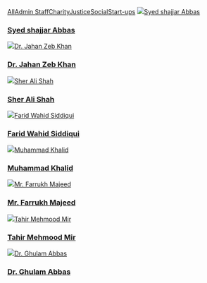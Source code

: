 [All](https://giki.edu.pk/portfolio-2-columns/)[Admin Staff](https://giki.edu.pk/portfolio-2-columns/)[Charity](https://giki.edu.pk/portfolio-2-columns/)[Justice](https://giki.edu.pk/portfolio-2-columns/)[Social](https://giki.edu.pk/portfolio-2-columns/)[Start-ups](https://giki.edu.pk/portfolio-2-columns/)
![](https://giki.edu.pk/wp-content/uploads/2022/04/IMG-20220416-WA0003-600x450.jpg)[Syed shajjar Abbas](https://giki.edu.pk/portfolio/syed-shajjar-abbas/)[](https://giki.edu.pk/wp-content/uploads/2022/04/IMG-20220416-WA0003.jpg)
### [Syed shajjar Abbas](https://giki.edu.pk/portfolio/syed-shajjar-abbas/)
![](https://giki.edu.pk/wp-content/uploads/2022/03/staff-generic-292x248-1.jpg)[Dr. Jahan Zeb Khan](https://giki.edu.pk/wp-content/uploads/2022/03/staff-generic-292x248-1.jpg)[](https://giki.edu.pk/wp-content/uploads/2022/03/staff-generic-292x248-1.jpg)
### [Dr. Jahan Zeb Khan](https://giki.edu.pk/wp-content/uploads/2022/03/staff-generic-292x248-1.jpg)
![](https://giki.edu.pk/portfolio-2-columns/)[Sher Ali Shah](https://giki.edu.pk/wp-content/uploads/2021/11/sherali.jpg)[](https://giki.edu.pk/wp-content/uploads/2021/11/sherali.jpg)
### [Sher Ali Shah](https://giki.edu.pk/wp-content/uploads/2021/11/sherali.jpg)
![](https://giki.edu.pk/portfolio-2-columns/)[Farid Wahid Siddiqui](https://giki.edu.pk/wp-content/uploads/2018/09/Photo-Farid.jpg)[](https://giki.edu.pk/wp-content/uploads/2018/09/Photo-Farid.jpg)
### [Farid Wahid Siddiqui](https://giki.edu.pk/wp-content/uploads/2018/09/Photo-Farid.jpg)
![](https://giki.edu.pk/portfolio-2-columns/)[Muhammad Khalid](https://giki.edu.pk/portfolio/muhammad-khalid/)[](https://giki.edu.pk/wp-content/uploads/2022/03/staff-generic-292x248-1.jpg)
### [Muhammad Khalid](https://giki.edu.pk/portfolio/muhammad-khalid/)
![](https://giki.edu.pk/portfolio-2-columns/)[Mr. Farrukh Majeed](https://giki.edu.pk/wp-content/uploads/2018/02/WhatsApp-Image-2022-12-08-at-7.43.39-PM.jpeg)[](https://giki.edu.pk/wp-content/uploads/2018/02/WhatsApp-Image-2022-12-08-at-7.43.39-PM.jpeg)
### [Mr. Farrukh Majeed](https://giki.edu.pk/wp-content/uploads/2018/02/WhatsApp-Image-2022-12-08-at-7.43.39-PM.jpeg)
![](https://giki.edu.pk/portfolio-2-columns/)[Tahir Mehmood Mir](https://giki.edu.pk/portfolio/tahir-mehmood-mir/)[](https://giki.edu.pk/wp-content/uploads/2022/03/staff-generic-292x248-1.jpg)
### [Tahir Mehmood Mir](https://giki.edu.pk/portfolio/tahir-mehmood-mir/)
![](https://giki.edu.pk/portfolio-2-columns/)[Dr. Ghulam Abbas](https://giki.edu.pk/wp-content/uploads/2022/11/Gabbas.jpg)[](https://giki.edu.pk/wp-content/uploads/2022/11/Gabbas.jpg)
### [Dr. Ghulam Abbas](https://giki.edu.pk/wp-content/uploads/2022/11/Gabbas.jpg)
